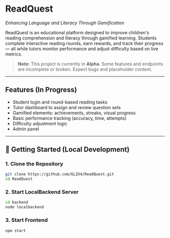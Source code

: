 # ReadQuest  
*Enhancing Language and Literacy Through Gamification*

ReadQuest is an educational platform designed to improve children's reading comprehension and literacy through gamified learning. Students complete interactive reading rounds, earn rewards, and track their progress — all while tutors monitor performance and adjust difficulty based on live metrics.

>  **Note:** This project is currently in **Alpha**. Some features and endpoints are incomplete or broken. Expect bugs and placeholder content.

---

## Features (In Progress)

-  Student login and round-based reading tasks
-  Tutor dashboard to assign and review question sets
-  Gamified elements: achievements, streaks, visual progress
-  Basic performance tracking (accuracy, time, attempts)
-  Difficulty adjustment logic
-  Admin panel

---

## 🧪 Getting Started (Local Development)

### 1. Clone the Repository

```bash
git clone https://github.com/GLZX4/ReadQuest.git
cd ReadQuest
```

### 2. Start LocalBackend Server
```bash
cd backend
node localbackend
```

### 3. Start Frontend
```bash
npm start
```
